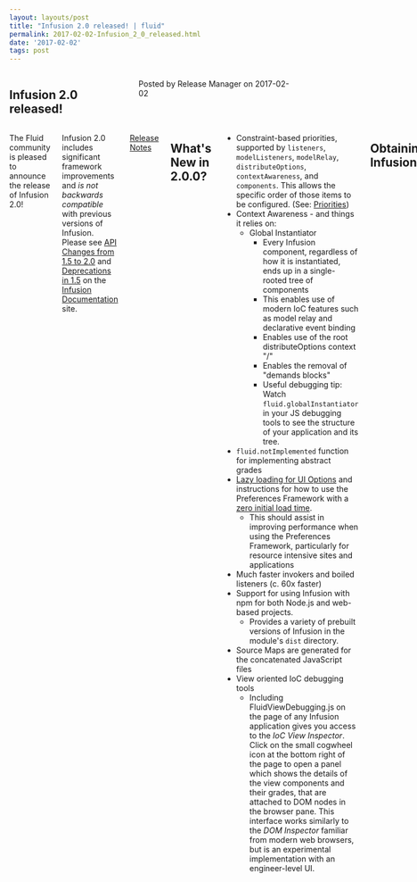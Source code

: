 ```yaml
---
layout: layouts/post
title: "Infusion 2.0 released! | fluid"
permalink: 2017-02-02-Infusion_2_0_released.html
date: '2017-02-02'
tags: post
---
```

<section class="row">
                <div class="medium-6 columns">
                    <h2 class="fluid-web-emphasized-text">Infusion 2.0 released!</h2>
                    <p class="fluid-web-news-post-meta">
                        Posted by Release Manager on 2017-02-02
                    </p>
                </div>
                <div class="medium-6 columns">
                    <p>The Fluid community is pleased to announce the release of Infusion 2.0!</p>
<p>Infusion 2.0 includes significant framework improvements and <em>is not backwards compatible</em> with previous versions of Infusion. Please see <a href="http://docs.fluidproject.org/infusion/development/APIChangesFrom1_5To2_0.html">API Changes from 1.5 to 2.0</a> and <a href="http://docs.fluidproject.org/infusion/development/DeprecationsIn1_5.html">Deprecations in 1.5</a> on the <a href="https://github.com/fluid-project/infusion-docs">Infusion Documentation</a> site.</p>
<p><a href="https://github.com/fluid-project/infusion/blob/infusion-2.0/ReleaseNotes.md">Release Notes</a></p>
<h2 id="what-s-new-in-2-0-0-">What&#39;s New in 2.0.0?</h2>
<ul>
<li>Constraint-based priorities, supported by <code>listeners</code>, <code>modelListeners</code>, <code>modelRelay</code>, <code>distributeOptions</code>, <code>contextAwareness</code>, and <code>components</code>. This allows the specific order of those items to be configured. (See: <a href="http://docs.fluidproject.org/infusion/development/Priorities.html">Priorities</a>)</li>
<li>Context Awareness - and things it relies on:<ul>
<li>Global Instantiator<ul>
<li>Every Infusion component, regardless of how it is instantiated, ends up in a single-rooted tree of components</li>
<li>This enables use of modern IoC features such as model relay and declarative event binding</li>
<li>Enables use of the root distributeOptions context &quot;/&quot;</li>
<li>Enables the removal of &quot;demands blocks&quot;</li>
<li>Useful debugging tip: Watch <code>fluid.globalInstantiator</code> in your JS debugging tools to see the structure of your application and its tree.</li>
</ul>
</li>
</ul>
</li>
<li><code>fluid.notImplemented</code> function for implementing abstract grades</li>
<li><a href="http://docs.fluidproject.org/infusion/development/UserInterfaceOptionsAPI.html#lazyload">Lazy loading for UI Options</a> and instructions for how to use the Preferences Framework with a <a href="http://docs.fluidproject.org/infusion/development/tutorial-prefsFrameworkMinimalFootprint/MinimalFootprint.html">zero initial load time</a>.<ul>
<li>This should assist in improving performance when using the Preferences Framework, particularly for resource intensive sites and applications</li>
</ul>
</li>
<li>Much faster invokers and boiled listeners (c. 60x faster)</li>
<li>Support for using Infusion with npm for both Node.js and web-based projects.<ul>
<li>Provides a variety of prebuilt versions of Infusion in the module&#39;s <code>dist</code> directory.</li>
</ul>
</li>
<li>Source Maps are generated for the concatenated JavaScript files</li>
<li>View oriented IoC debugging tools<ul>
<li>Including FluidViewDebugging.js on the page of any Infusion application gives you access to the <em>IoC View Inspector</em>. Click on the small cogwheel icon at the bottom right of the page to open a panel which shows the details of the view components and their grades, that are attached to DOM nodes in the browser pane. This interface works similarly to the <em>DOM Inspector</em> familiar from modern web browsers, but is an experimental implementation with an engineer-level UI.</li>
</ul>
</li>
</ul>
<h2 id="obtaining-infusion">Obtaining Infusion</h2>
<ul>
<li><a href="https://github.com/fluid-project/infusion">Fork on GitHub</a></li>
<li><a href="https://github.com/fluid-project/infusion/releases">Download a Build</a></li>
<li><a href="https://www.npmjs.com/package/infusion">Install from NPM</a></li>
<li><a href="https://cdnjs.com/libraries/infusion">Serve from a CDN</a></li>
</ul>
<p>You can create your own custom build of Infusion using the <a href="https://github.com/fluid-project/infusion/blob/infusion-2.0/README.md#how-do-i-create-an-infusion-package">grunt build script</a>.</p>
<h2 id="thank-you">Thank You</h2>
<p>A lot of time and effort has gone into this release, and we&#39;d like to thank everyone in the community for their contributions.</p>
                </div>
            </section>
